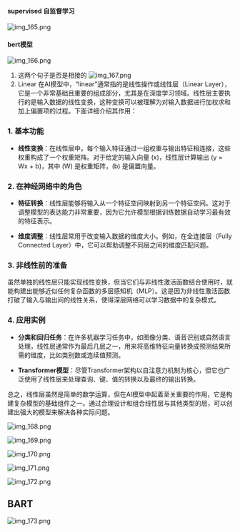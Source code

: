 #### supervised 自监督学习

![img_165.png](img_165.png)

#### bert模型
![img_166.png](img_166.png)

1. 这两个句子是否是相接的
![img_167.png](img_167.png)
2. Linear
   在AI模型中，“linear”通常指的是线性操作或线性层（Linear Layer），它是一个非常基础且重要的组成部分，尤其是在深度学习领域。线性层主要执行的是输入数据的线性变换，这种变换可以被理解为对输入数据进行加权求和加上偏置项的过程。下面详细介绍其作用：

### 1. 基本功能

- **线性变换**：在线性层中，每个输入特征通过一组权重与输出特征相连接，这些权重构成了一个权重矩阵。对于给定的输入向量 \(x\)，线性层计算输出 \(y = Wx + b\)，其中 \(W\) 是权重矩阵，\(b\) 是偏置向量。

### 2. 在神经网络中的角色

- **特征转换**：线性层能够将输入从一个特征空间映射到另一个特征空间。这对于调整模型的表达能力非常重要，因为它允许模型根据训练数据自动学习最有效的特征表示。

- **维度调整**：线性层常用于改变输入数据的维度大小。例如，在全连接层（Fully Connected Layer）中，它可以帮助调整不同层之间的维度匹配问题。

### 3. 非线性前的准备

虽然单独的线性层只能实现线性变换，但当它们与非线性激活函数结合使用时，就能构建出能够近似任何复杂函数的多层感知机（MLP）。这是因为非线性激活函数打破了输入与输出间的线性关系，使得深层网络可以学习数据中的复杂模式。

### 4. 应用实例

- **分类和回归任务**：在许多机器学习任务中，如图像分类、语音识别或自然语言处理，线性层通常作为最后几层之一，用来将高维特征向量转换成预测结果所需的维度，比如类别数或连续值预测。

- **Transformer模型**：尽管Transformer架构以自注意力机制为核心，但它也广泛使用了线性层来处理查询、键、值的转换以及最终的输出转换。

总之，线性层虽然是简单的数学运算，但在AI模型中起着至关重要的作用，它是构建复杂模型的基础组件之一。通过合理设计和组合线性层与其他类型的层，可以创建出强大的模型来解决各种实际问题。

![img_168.png](img_168.png)


![img_169.png](img_169.png)


![img_170.png](img_170.png)

![img_171.png](img_171.png)



![img_172.png](img_172.png)


## BART


![img_173.png](img_173.png)
